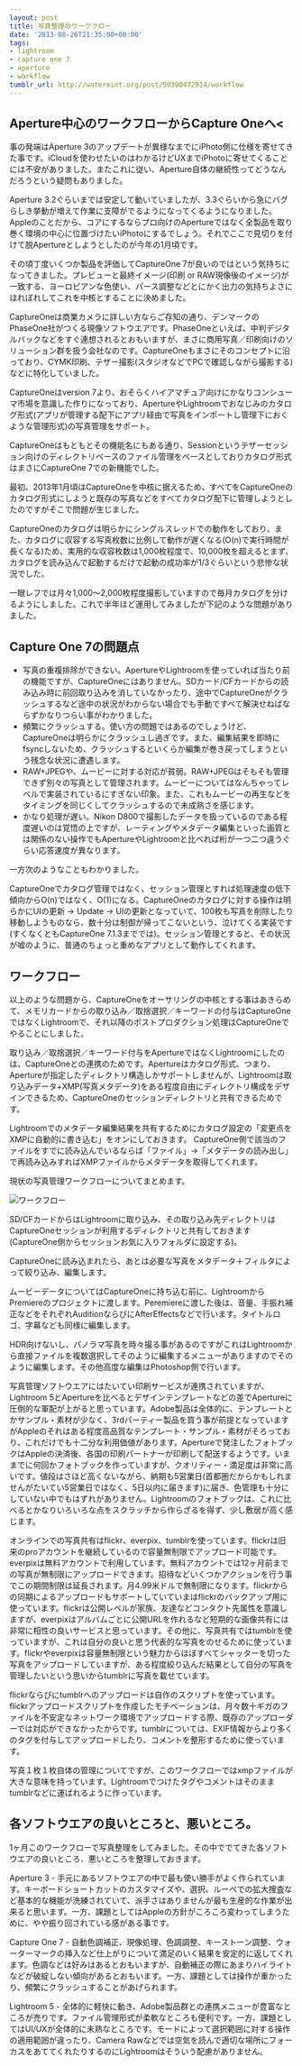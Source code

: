 ```yaml
---
layout: post
title: 写真整理のワークフロー
date: '2013-08-26T21:35:00+00:00'
tags:
- lightroom
- capture one 7
- aperture
- workflow
tumblr_url: http://watermint.org/post/59390472914/workflow
---
```

## Aperture中心のワークフローからCapture Oneへ<

事の発端はAperture 3のアップデートが異様なまでにiPhoto側に仕様を寄せてきた事です。iCloudを使わせたいのはわかるけどUXまでiPhotoに寄せてくることには不安がありました。またこれに従い、Aperture自体の継続性ってどうなんだろうという疑問もありました。

Aperture 3.2ぐらいまでは安定して動いていましたが、3.3ぐらいから急にバグらしき挙動が増えて作業に支障がでるようになってくるようになりました。Appleのことだから、コアにするならプロ向けのApertureではなく全製品を取り巻く環境の中心に位置づけたいiPhotoにするでしょう。それでここで見切りを付けて脱Apertureとしようとしたのが今年の1月頃です。

その頃丁度いくつか製品を評価してCaptureOne 7が良いのではという気持ちになってきました。プレビューと最終イメージ(印刷 or RAW現像後のイメージ)が一致する、ヨーロピアンな色使い、パース調整などとにかく出力の気持ちよさにほれぼれしてこれを中核とすることに決めました。

CaptureOneは商業カメラに詳しい方ならご存知の通り、デンマークのPhaseOne社がつくる現像ソフトウエアです。PhaseOneといえば、中判デジタルバックなどをすぐ連想されるとおもいますが、まさに商用写真／印刷向けのソリューション群を扱う会社なのです。CaptureOneもまさにそのコンセプトに沿っており、CYMK印刷、テザー撮影(スタジオなどでPCで確認しながら撮影する)などに特化していました。

CaptureOneはversion 7より、おそらくハイアマチュア向けにかなりコンシューマ市場を意識した作りになっており、ApertureやLightroomでおなじみのカタログ形式(アプリが管理する配下にアプリ経由で写真をインポートし管理下におくような管理形式)の写真管理をサポート。

CaptureOneはもともとその機能名にもある通り、Sessionというテザーセッション向けのディレクトリベースのファイル管理をベースとしておりカタログ形式はまさにCaptureOne 7での新機能でした。

最初、2013年1月頃はCaptureOneを中核に据えるため、すべてをCaptureOneのカタログ形式にしようと既存の写真などをすべてカタログ配下に管理しようとしたのですがそこで問題が生じました。

CaptureOneのカタログは明らかにシングルスレッドでの動作をしており、また、カタログに収容する写真枚数に比例して動作が遅くなる(O(n)で実行時間が長くなる)ため、実用的な収容枚数は1,000枚程度で、10,000枚を超えるとまず、カタログを読み込んで起動するだけで起動の成功率が1/3ぐらいという悲惨な状況でした。

一眼レフでは月々1,000〜2,000枚程度撮影していますので毎月カタログを分けるようにしました。これで半年ほど運用してみましたが下記のような問題がありました。

## Capture One 7の問題点

* 写真の重複排除ができない。ApertureやLightroomを使っていれば当たり前の機能ですが、CaptureOneにはありません。SDカード/CFカードからの読み込み時に前回取り込みを消していなかったり、途中でCaptureOneがクラッシュするなど途中の状況がわからない場合でも手動ですべて解決せねばならずかなりつらい事がわかりました。
* 頻繁にクラッシュする。使い方の問題ではあるのでしょうけど、CaptureOneは明らかにクラッシュし過ぎです。また、編集結果を即時にfsyncしないため、クラッシュするといくらか編集が巻き戻ってしまうという残念な状況に遭遇します。
* RAW+JPEGや、ムービーに対する対応が貧弱。RAW+JPEGはそもそも管理できず別々の写真として管理されます。ムービーについてはなんちゃってレベルで実装されているにすぎない印象。また、これもムービーの再生などをタイミングを同じくしてクラッシュするので未成熟さを感じます。
* かなり処理が遅い。Nikon D800で撮影したデータを扱っているのである程度遅いのは覚悟の上ですが、レーティングやメタデータ編集といった画質とは関係のない操作でもApertureやLightroomと比べれば桁が一つ二つ違うぐらい応答速度が異なります。

一方次のようなこともわかりました。

CaptureOneでカタログ管理ではなく、セッション管理とすれば処理速度の低下傾向からO(n)ではなく、O(1)になる。CaptureOneのカタログに対する操作は明らかにUIの更新 → Update → UIの更新となっていて、100枚も写真を削除したり移動しようものなら、数十分は制御が帰ってこないという、泣けてくる実装です(すくなくともCaptureOne 7.1.3まででは)。セッション管理とすると、その状況が嘘のように、普通のちょっと重めなアプリとして動作してくれます。

## ワークフロー

以上のような問題から、CaptureOneをオーサリングの中核とする事はあきらめて、メモリカードからの取り込み／取捨選択／キーワードの付与はCaptureOneではなくLightroomで、それ以降のポストプロダクション処理はCaptureOneでやることにしました。

取り込み／取捨選択／キーワード付与をApertureではなくLightroomにしたのは、CaptureOneとの連携のためです。Apertureはカタログ形式、つまり、Apertureが指定したディレクトリ構造しかサポートしませんが、Lightroomは取り込みデータ+XMP(写真メタデータ)をある程度自由にディレクトリ構成をデザインできるため、CaptureOneのセッションディレクトリと共有できるためです。

Lightroomでのメタデータ編集結果を共有するためにカタログ設定の「変更点をXMPに自動的に書き込む」をオンにしておきます。
CaptureOne側で該当のファイルをすでに読み込んでいるならば「ファイル」→「メタデータの読み出し」で再読み込みすればXMPファイルからメタデータを取得してくれます。

現状の写真管理ワークフローについてまとめます。

![ワークフロー](/images/2013-08-26-workflow1.png)

SD/CFカードからはLightroomに取り込み、その取り込み先ディレクトリはCaptureOneセッションが利用するディレクトリと共有しておきます(CaptureOne側からセッションお気に入りフォルダに設定する)。

CaptureOneに読み込まれたら、あとは必要な写真をメタデータ＋フィルタによって絞り込み、編集します。

ムービーデータについてはCaptureOneに持ち込む前に、LightroomからPremiereのプロジェクトに渡します。Peremiereに渡した後は、音量、手振れ補正などをそれぞれAuditionならびにAfterEffectsなどで行います。タイトルロゴ、字幕なども同様に編集します。

HDR向けないし、パノラマ写真を時々撮る事があるのですがこれはLightroomから直接ファイルを複数選択してそのように編集するメニューがありますのでそのように編集します。その他高度な編集はPhotoshop側で行います。

写真管理ソフトウエアにはたいてい印刷サービスが連携されていますが、Lightroom 5とApertureを比べるとデザインテンプレートなどの差でApertureに圧倒的な軍配が上がると思っています。Adobe製品は全体的に、テンプレートとかサンプル・素材が少なく、3rdパーティー製品を買う事が前提となっていますがAppleのそれはある程度高品質なテンプレート・サンプル・素材がそろっており、これだけでも十二分な利用価値があります。Apertureで発注したフォトブックはAppleの決済後、各国の印刷パートナーが印刷して配送するようです。いままでに何回かフォトブックを作っていますが、クオリティー・満足度は非常に高いです。値段はさほど高くないながら、納期も5営業日(首都圏だからかもしれませんがたいてい5営業日ではなく、5日以内に届きます)に届き、色管理も十分にしていない中でもはずれがありません。Lightroomのフォトブックは、これに比べるとかなりいろいろな点をスクラッチから作らざるを得ず、少し敷居が高く感じます。

オンラインでの写真共有はflickr、everpix、tumblrを使っています。flickrは旧来のproアカウントを継続しているので容量無制限でアップロード可能です。everpixは無料アカウントで利用しています。無料アカウントでは12ヶ月前までの写真が無制限にアップロードできます。招待などいくつかアクションを行う事でこの期間制限は延長されます。月4.99米ドルで無制限になります。flickrからの同期によるアップロードもサポートしていていまはflickrのバックアップ用に使っています。flickrは公開レベルが家族、友達などコンタクト先属性を意識しますが、everpixはアルバムごとに公開URLを作れるなど短期的な画像共有には非常に相性の良いサービスと思っています。その他に、写真共有ではtumblrを使っていますが、これは自分の良いと思う代表的な写真をのせるために使っています。flickrやeverpixは容量無制限という魅力からほぼすべてシャッターを切った写真をアップロードしていますが、ある程度絞り込んだ結果として自分の写真を管理したいという思いからtumblrに写真を載せています。

flickrならびにtumblrへのアップロードは自作のスクリプトを使っています。flickrアップロードスクリプトを作成したモチベーションは、月々数十ギガのファイルを不安定なネットワーク環境でアップロードする際、既存のアップローダーでは対応ができなかったからです。tumblrについては、EXIF情報からより多くのタグを付与してアップロードしたり、コメントを整形するために使っています。

写真１枚１枚自体の管理についてですが、このワークフローではxmpファイルが大きな意味を持っています。Lightroomでつけたタグやコメントはそのままtumblrなどに運ばれるように作っています。

## 各ソフトウエアの良いところと、悪いところ。

1ヶ月このワークフローで写真整理をしてみました。その中ででてきた各ソフトウエアの良いところ、悪いところを整理しておきます。

Aperture 3 - 手元にあるソフトウエアの中で最も使い勝手がよく作られています。キーボードショートカットのカスタマイズや、選択、ルーペでの拡大捜査など基本的な機能が洗練されていて、派手さはありませんが最も生産的な作業が出来ると思います。一方、課題としてはAppleの方針がころころ変わってしまうために、やや振り回されている感がある事です。

Capture One 7 - 自動色調補正、現像処理、色調調整、キーストーン調整、ウォーターマークの挿入など仕上がりについて満足のいく結果を安定的に返してくれます。色調などは好みはあるとおもいますが、自動補正の際にあまりハイライトなどが破綻しない傾向があるとおもいます。一方、課題としては操作が重かったり、頻繁にクラッシュすることがあげられます。

Lightroom 5 - 全体的に軽快に動き、Adobe製品群との連携メニューが豊富なところが売りです。ファイル管理形式が柔軟なところも便利です。一方、課題としてはUI/UXが全体的に未熟なところです。モードによって選択範囲に対する操作の適用範囲が違ったり、Camera Rawなどでは空気を読んで適切な場所にフォーカスをあててくれたりするのにLightroomはそういう配慮がありません。
